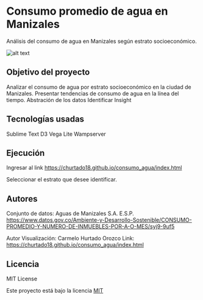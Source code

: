 # Consumo promedio de agua en Manizales
Análisis del consumo de agua en Manizales según estrato socioeconómico.

![alt text](https://pbs.twimg.com/media/Dp8DsUbWkAA2gVz.jpg)

## Objetivo del proyecto 

Analizar el consumo de agua por estrato socioeconómico en la ciudad de Manizales.
Presentar tendencias de consumo de agua en la línea del tiempo.
Abstración de los datos 
Identificar Insight

## Tecnologías usadas
Sublime Text
D3 Vega Lite
Wampserver

## Ejecución

Ingresar al link https://churtado18.github.io/consumo_agua/index.html

Seleccionar el estrato que desee identificar.

## Autores 

Conjunto de datos:
Aguas de Manizales S.A. E.S.P.
https://www.datos.gov.co/Ambiente-y-Desarrollo-Sostenible/CONSUMO-PROMEDIO-Y-NUMERO-DE-INMUEBLES-POR-A-O-MES/syj9-9uf5

Autor Visualización: Carmelo Hurtado Orozco
Link: https://churtado18.github.io/consumo_agua/index.html


## Licencia

MIT License

Este proyecto está bajo la licencia [MIT](https://github.com/churtado18/consumo_agua/blob/gh-pages/LICENSE) 

